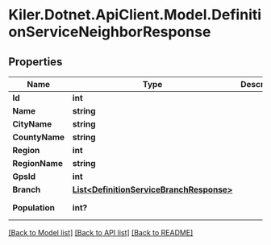 # Kiler.Dotnet.ApiClient.Model.DefinitionServiceNeighborResponse

## Properties

Name | Type | Description | Notes
------------ | ------------- | ------------- | -------------
**Id** | **int** |  | [optional] 
**Name** | **string** |  | [optional] 
**CityName** | **string** |  | [optional] 
**CountyName** | **string** |  | [optional] 
**Region** | **int** |  | [optional] 
**RegionName** | **string** |  | [optional] 
**GpsId** | **int** |  | [optional] 
**Branch** | [**List&lt;DefinitionServiceBranchResponse&gt;**](DefinitionServiceBranchResponse.md) |  | [optional] 
**Population** | **int?** |  | [optional] [readonly] 

[[Back to Model list]](../README.md#documentation-for-models) [[Back to API list]](../README.md#documentation-for-api-endpoints) [[Back to README]](../README.md)

